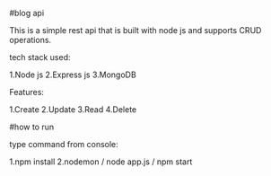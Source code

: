 #blog api

This is a simple rest api that is built with node js and supports CRUD operations.


tech stack used:

1.Node js
2.Express js
3.MongoDB

Features:

1.Create
2.Update
3.Read
4.Delete


#how to run

type command from console:

1.npm install 
2.nodemon / node app.js / npm start
